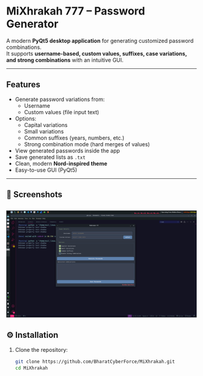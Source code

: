 # MiXhrakah 777 – Password Generator

A modern **PyQt5 desktop application** for generating customized password combinations.  
It supports **username-based, custom values, suffixes, case variations, and strong combinations** with an intuitive GUI.

---

## Features

- Generate password variations from:
  - Username
  - Custom values (file input text)
- Options:
  - Capital variations  
  - Small variations  
  - Common suffixes (years, numbers, etc.)  
  - Strong combination mode (hard merges of values)
- View generated passwords inside the app
- Save generated lists as `.txt`
- Clean, modern **Nord-inspired theme**
- Easy-to-use GUI (PyQt5)

---

## 📸 Screenshots

![Tool GUI](img/777.png)
---

## ⚙️ Installation

1. Clone the repository:
   ```bash
   git clone https://github.com/BharatCyberForce/MiXhrakah.git
   cd MiXhrakah
